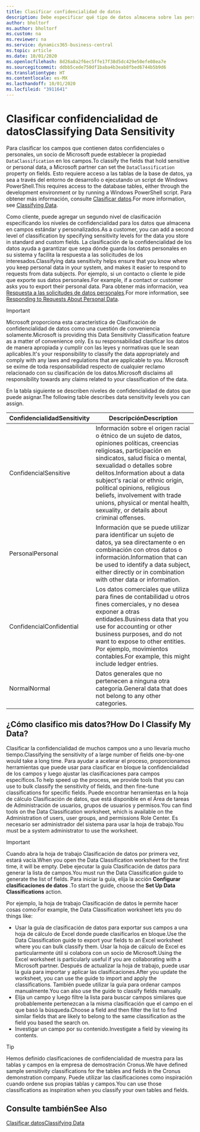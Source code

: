 ```yaml
---
title: Clasificar confidencialidad de datos
description: Debe especificar qué tipo de datos almacena sobre las personas para que pueda responder a las solicitudes de los asuntos de datos.
author: bholtorf
ms.author: bholtorf
ms.custom: na
ms.reviewer: na
ms.service: dynamics365-business-central
ms.topic: article
ms.date: 10/01/2020
ms.openlocfilehash: 8d26a8a2f6ec5ffe17f38d5dc429e50efe08ea7e
ms.sourcegitcommit: ddbb5cede750df1baba4b3eab8fbed6744b5b9d6
ms.translationtype: HT
ms.contentlocale: es-MX
ms.lasthandoff: 10/01/2020
ms.locfileid: "3911641"
---
```

# <a name="classifying-data-sensitivity"></a><span data-ttu-id="d726f-103">Clasificar confidencialidad de datos</span><span class="sxs-lookup"><span data-stu-id="d726f-103">Classifying Data Sensitivity</span></span>
<span data-ttu-id="d726f-104">Para clasificar los campos que contienen datos confidenciales o personales, un socio de Microsoft puede establecer la propiedad ```DataClassification``` en los campos.</span><span class="sxs-lookup"><span data-stu-id="d726f-104">To classify the fields that hold sensitive or personal data, a Microsoft partner can set the ```DataClassification``` property on fields.</span></span> <span data-ttu-id="d726f-105">Esto requiere acceso a las tablas de la base de datos, ya sea a través del entorno de desarrollo o ejecutando un script de Windows PowerShell.</span><span class="sxs-lookup"><span data-stu-id="d726f-105">This requires access to the database tables, either through the development environment or by running a Windows PowerShell script.</span></span> <span data-ttu-id="d726f-106">Para obtener más información, consulte [Clasificar datos](/dynamics365/business-central/dev-itpro/developer/devenv-classifying-data).</span><span class="sxs-lookup"><span data-stu-id="d726f-106">For more information, see [Classifying Data](/dynamics365/business-central/dev-itpro/developer/devenv-classifying-data).</span></span>  

<span data-ttu-id="d726f-107">Como cliente, puede agregar un segundo nivel de clasificación especificando los niveles de confidencialidad para los datos que almacena en campos estándar y personalizados.</span><span class="sxs-lookup"><span data-stu-id="d726f-107">As a customer, you can add a second level of classification by specifying sensitivity levels for the data you store in standard and custom fields.</span></span> <span data-ttu-id="d726f-108">La clasificación de la confidencialidad de los datos ayuda a garantizar que sepa dónde guarda los datos personales en su sistema y facilita la respuesta a las solicitudes de los interesados.</span><span class="sxs-lookup"><span data-stu-id="d726f-108">Classifying data sensitivity helps ensure that you know where you keep personal data in your system, and makes it easier to respond to requests from data subjects.</span></span> <span data-ttu-id="d726f-109">Por ejemplo, si un contacto o cliente le pide que exporte sus datos personales.</span><span class="sxs-lookup"><span data-stu-id="d726f-109">For example, if a contact or customer asks you to export their personal data.</span></span> <span data-ttu-id="d726f-110">Para obtener más información, vea [Respuesta a las solicitudes de datos personales](admin-responding-to-requests-about-personal-data.md).</span><span class="sxs-lookup"><span data-stu-id="d726f-110">For more information, see [Responding to Requests About Personal Data](admin-responding-to-requests-about-personal-data.md).</span></span>

> [!Important]
> <span data-ttu-id="d726f-111">Microsoft proporciona esta característica de Clasificación de confidencialidad de datos como una cuestión de conveniencia solamente.</span><span class="sxs-lookup"><span data-stu-id="d726f-111">Microsoft is providing this Data Sensitivity Classification feature as a matter of convenience only.</span></span> <span data-ttu-id="d726f-112">Es su responsabilidad clasificar los datos de manera apropiada y cumplir con las leyes y normativas que le sean aplicables.</span><span class="sxs-lookup"><span data-stu-id="d726f-112">It's your responsibility to classify the data appropriately and comply with any laws and regulations that are applicable to you.</span></span> <span data-ttu-id="d726f-113">Microsoft se exime de toda responsabilidad respecto de cualquier reclamo relacionado con su clasificación de los datos.</span><span class="sxs-lookup"><span data-stu-id="d726f-113">Microsoft disclaims all responsibility towards any claims related to your classification of the data.</span></span>  

<span data-ttu-id="d726f-114">En la tabla siguiente se describen niveles de confidencialidad de datos que puede asignar.</span><span class="sxs-lookup"><span data-stu-id="d726f-114">The following table describes data sensitivity levels you can assign.</span></span>

|<span data-ttu-id="d726f-115">Confidencialidad</span><span class="sxs-lookup"><span data-stu-id="d726f-115">Sensitivity</span></span>|<span data-ttu-id="d726f-116">Descripción</span><span class="sxs-lookup"><span data-stu-id="d726f-116">Description</span></span>|
|----|----|
|<span data-ttu-id="d726f-117">Confidencial</span><span class="sxs-lookup"><span data-stu-id="d726f-117">Sensitive</span></span> | <span data-ttu-id="d726f-118">Información sobre el origen racial o étnico de un sujeto de datos, opiniones políticas, creencias religiosas, participación en sindicatos, salud física o mental, sexualidad o detalles sobre delitos.</span><span class="sxs-lookup"><span data-stu-id="d726f-118">Information about a data subject's racial or ethnic origin, political opinions, religious beliefs, involvement with trade unions, physical or mental health, sexuality, or details about criminal offenses.</span></span> |
|<span data-ttu-id="d726f-119">Personal</span><span class="sxs-lookup"><span data-stu-id="d726f-119">Personal</span></span> | <span data-ttu-id="d726f-120">Información que se puede utilizar para identificar un sujeto de datos, ya sea directamente o en combinación con otros datos o información.</span><span class="sxs-lookup"><span data-stu-id="d726f-120">Information that can be used to identify a data subject, either directly or in combination with other data or information.</span></span>|
|<span data-ttu-id="d726f-121">Confidencial</span><span class="sxs-lookup"><span data-stu-id="d726f-121">Confidential</span></span> | <span data-ttu-id="d726f-122">Los datos comerciales que utiliza para fines de contabilidad u otros fines comerciales, y no desea exponer a otras entidades.</span><span class="sxs-lookup"><span data-stu-id="d726f-122">Business data that you use for accounting or other business purposes, and do not want to expose to other entities.</span></span> <span data-ttu-id="d726f-123">Por ejemplo, movimientos contables.</span><span class="sxs-lookup"><span data-stu-id="d726f-123">For example, this might include ledger entries.</span></span>|
|<span data-ttu-id="d726f-124">Normal</span><span class="sxs-lookup"><span data-stu-id="d726f-124">Normal</span></span> | <span data-ttu-id="d726f-125">Datos generales que no pertenecen a ninguna otra categoría.</span><span class="sxs-lookup"><span data-stu-id="d726f-125">General data that does not belong to any other categories.</span></span>|

## <a name="how-do-i-classify-my-data"></a><span data-ttu-id="d726f-126">¿Cómo clasifico mis datos?</span><span class="sxs-lookup"><span data-stu-id="d726f-126">How Do I Classify My Data?</span></span>
<span data-ttu-id="d726f-127">Clasificar la confidencialidad de muchos campos uno a uno llevaría mucho tiempo.</span><span class="sxs-lookup"><span data-stu-id="d726f-127">Classifying the sensitivity of a large number of fields one-by-one would take a long time.</span></span> <span data-ttu-id="d726f-128">Para ayudar a acelerar el proceso, proporcionamos herramientas que puede usar para clasificar en bloque la confidencialidad de los campos y luego ajustar las clasificaciones para campos específicos.</span><span class="sxs-lookup"><span data-stu-id="d726f-128">To help speed up the process, we provide tools that you can use to bulk classify the sensitivity of fields, and then fine-tune classifications for specific fields.</span></span> <span data-ttu-id="d726f-129">Puede encontrar herramientas en la hoja de cálculo Clasificación de datos, que está disponible en el Área de tareas de Administración de usuarios, grupos de usuarios y permisos.</span><span class="sxs-lookup"><span data-stu-id="d726f-129">You can find tools on the Data Classification worksheet, which is available on the Administration of users, user groups, and permissions Role Center.</span></span> <span data-ttu-id="d726f-130">Es necesario ser administrador del sistema para usar la hoja de trabajo.</span><span class="sxs-lookup"><span data-stu-id="d726f-130">You must be a system administrator to use the worksheet.</span></span>

> [!Important]
> <span data-ttu-id="d726f-131">Cuando abra la hoja de trabajo Clasificación de datos por primera vez, estará vacía.</span><span class="sxs-lookup"><span data-stu-id="d726f-131">When you open the Data Classification worksheet for the first time, it will be empty.</span></span> <span data-ttu-id="d726f-132">Debe ejecutar la guía Clasificación de datos para generar la lista de campos.</span><span class="sxs-lookup"><span data-stu-id="d726f-132">You must run the Data Classification guide to generate the list of fields.</span></span> <span data-ttu-id="d726f-133">Para iniciar la guía, elija la acción **Configurar clasificaciones de datos** .</span><span class="sxs-lookup"><span data-stu-id="d726f-133">To start the guide, choose the **Set Up Data Classifications** action.</span></span>

<span data-ttu-id="d726f-134">Por ejemplo, la hoja de trabajo Clasificación de datos le permite hacer cosas como:</span><span class="sxs-lookup"><span data-stu-id="d726f-134">For example, the Data Classification worksheet lets you do things like:</span></span>  

* <span data-ttu-id="d726f-135">Usar la guía de clasificación de datos para exportar sus campos a una hoja de cálculo de Excel donde puede clasificarlos en bloque.</span><span class="sxs-lookup"><span data-stu-id="d726f-135">Use the Data Classification guide to export your fields to an Excel worksheet where you can bulk classify them.</span></span> <span data-ttu-id="d726f-136">Usar la hoja de cálculo de Excel es particularmente útil si colabora con un socio de Microsoft.</span><span class="sxs-lookup"><span data-stu-id="d726f-136">Using the Excel worksheet is particularly useful if you are collaborating with a Microsoft partner.</span></span> <span data-ttu-id="d726f-137">Después de actualizar la hoja de trabajo, puede usar la guía para importar y aplicar las clasificaciones.</span><span class="sxs-lookup"><span data-stu-id="d726f-137">After you update the worksheet, you can use the guide to import and apply the classifications.</span></span> <span data-ttu-id="d726f-138">También puede utilizar la guía para ordenar campos manualmente.</span><span class="sxs-lookup"><span data-stu-id="d726f-138">You can also use the guide to classify fields manually.</span></span>  
* <span data-ttu-id="d726f-139">Elija un campo y luego filtre la lista para buscar campos similares que probablemente pertenezcan a la misma clasificación que el campo en el que basó la búsqueda.</span><span class="sxs-lookup"><span data-stu-id="d726f-139">Choose a field and then filter the list to find similar fields that are likely to belong to the same classification as the field you based the search on.</span></span>  
* <span data-ttu-id="d726f-140">Investigar un campo por su contenido.</span><span class="sxs-lookup"><span data-stu-id="d726f-140">Investigate a field by viewing its contents.</span></span>  

> [!Tip]
> <span data-ttu-id="d726f-141">Hemos definido clasificaciones de confidencialidad de muestra para las tablas y campos en la empresa de demostración Cronus.</span><span class="sxs-lookup"><span data-stu-id="d726f-141">We have defined sample sensitivity classifications for the tables and fields in the Cronus demonstration company.</span></span> <span data-ttu-id="d726f-142">Puede utilizar las clasificaciones como inspiración cuando ordene sus propias tablas y campos.</span><span class="sxs-lookup"><span data-stu-id="d726f-142">You can use those classifications as inspiration when you classify your own tables and fields.</span></span>

## <a name="see-also"></a><span data-ttu-id="d726f-143">Consulte también</span><span class="sxs-lookup"><span data-stu-id="d726f-143">See Also</span></span>

[<span data-ttu-id="d726f-144">Clasificar datos</span><span class="sxs-lookup"><span data-stu-id="d726f-144">Classifying Data</span></span>](/dynamics365/business-central/dev-itpro/developer/devenv-classifying-data)  
